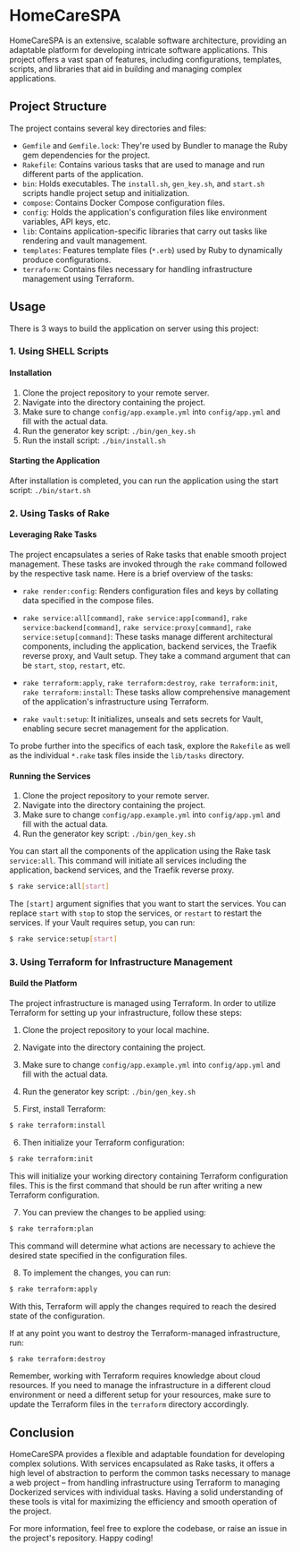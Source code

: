 # HomeCareSPA

HomeCareSPA is an extensive, scalable software architecture, providing an adaptable platform for developing intricate software applications. This project offers a vast span of features, including configurations, templates, scripts, and libraries that aid in building and managing complex applications.

## Project Structure

The project contains several key directories and files:

- `Gemfile` and `Gemfile.lock`: They're used by Bundler to manage the Ruby gem dependencies for the project.
- `Rakefile`: Contains various tasks that are used to manage and run different parts of the application.
- `bin`: Holds executables. The `install.sh`, `gen_key.sh`, and `start.sh` scripts handle project setup and initialization.
- `compose`: Contains Docker Compose configuration files.
- `config`: Holds the application's configuration files like environment variables, API keys, etc.
- `lib`: Contains application-specific libraries that carry out tasks like rendering and vault management.
- `templates`: Features template files (`*.erb`) used by Ruby to dynamically produce configurations.
- `terraform`: Contains files necessary for handling infrastructure management using Terraform.

## Usage

There is 3 ways to build the application on server using this project:

### 1. Using SHELL Scripts

#### Installation

1. Clone the project repository to your remote server.
2. Navigate into the directory containing the project.
3. Make sure to change `config/app.example.yml` into `config/app.yml` and fill with the actual data.
4. Run the generator key script: `./bin/gen_key.sh`
5. Run the install script: `./bin/install.sh`

#### Starting the Application

After installation is completed, you can run the application using the start script: `./bin/start.sh`

### 2. Using Tasks of Rake

#### Leveraging Rake Tasks

The project encapsulates a series of Rake tasks that enable smooth project management. These tasks are invoked through the `rake` command followed by the respective task name. Here is a brief overview of the tasks:

- `rake render:config`: Renders configuration files and keys by collating data specified in the compose files.

- `rake service:all[command]`, `rake service:app[command]`, `rake service:backend[command]`, `rake service:proxy[command]`, `rake service:setup[command]`: These tasks manage different architectural components, including the application, backend services, the Traefik reverse proxy, and Vault setup. They take a command argument that can be `start`, `stop`, `restart`, etc.

- `rake terraform:apply`, `rake terraform:destroy`, `rake terraform:init`, `rake terraform:install`: These tasks allow comprehensive management of the application's infrastructure using Terraform.

- `rake vault:setup`: It initializes, unseals and sets secrets for Vault, enabling secure secret management for the application. 

To probe further into the specifics of each task, explore the `Rakefile` as well as the individual `*.rake` task files inside the `lib/tasks` directory.

#### Running the Services

1. Clone the project repository to your remote server.
2. Navigate into the directory containing the project.
3. Make sure to change `config/app.example.yml` into `config/app.yml` and fill with the actual data.
4. Run the generator key script: `./bin/gen_key.sh`

You can start all the components of the application using the Rake task `service:all`. This command will initiate all services including the application, backend services, and the Traefik reverse proxy.

```bash
$ rake service:all[start]
```

The `[start]` argument signifies that you want to start the services. You can replace `start` with `stop` to stop the services, or `restart` to restart the services. If your Vault requires setup, you can run:

```bash
$ rake service:setup[start]
```

### 3. Using Terraform for Infrastructure Management

#### Build the Platform

The project infrastructure is managed using Terraform. In order to utilize Terraform for setting up your infrastructure, follow these steps:

1. Clone the project repository to your local machine.
2. Navigate into the directory containing the project.
3. Make sure to change `config/app.example.yml` into `config/app.yml` and fill with the actual data.
4. Run the generator key script: `./bin/gen_key.sh`

5. First, install Terraform: 

```bash
$ rake terraform:install
```

6. Then initialize your Terraform configuration:

```bash
$ rake terraform:init
```
  
This will initialize your working directory containing Terraform configuration files. This is the first command that should be run after writing a new Terraform configuration.

7. You can preview the changes to be applied using: 

```bash
$ rake terraform:plan
```

This command will determine what actions are necessary to achieve the desired state specified in the configuration files.

8. To implement the changes, you can run:

```bash
$ rake terraform:apply
```
  
With this, Terraform will apply the changes required to reach the desired state of the configuration.

If at any point you want to destroy the Terraform-managed infrastructure, run:

```bash
$ rake terraform:destroy
```

Remember, working with Terraform requires knowledge about cloud resources. If you need to manage the infrastructure in a different cloud environment or need a different setup for your resources, make sure to update the Terraform files in the `terraform` directory accordingly.

## Conclusion

HomeCareSPA provides a flexible and adaptable foundation for developing complex solutions. With services encapsulated as Rake tasks, it offers a high level of abstraction to perform the common tasks necessary to manage a web project – from handling infrastructure using Terraform to managing Dockerized services with individual tasks. Having a solid understanding of these tools is vital for maximizing the efficiency and smooth operation of the project.

For more information, feel free to explore the codebase, or raise an issue in the project's repository. Happy coding!
